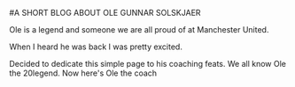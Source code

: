 #A SHORT BLOG ABOUT OLE GUNNAR SOLSKJAER

Ole is a legend and someone we are all proud of at Manchester United. 

When I heard he was back I was pretty excited. 

Decided to dedicate this simple page to his coaching feats. We all know Ole the 20legend. Now here's Ole the coach